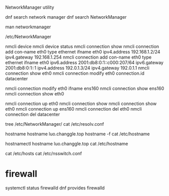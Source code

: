 NetworkManager
utility

dnf search network manager
dnf search NetworkManager

man networkmanager

/etc/NetworkManager

nmcli device
nmcli device status
nmcli connection show
nmcli connection add con-name eth0 type ethernet ifname eth0 ipv4.address 192.168.1.2/24 ipv4.gateway 192.168.1.254
nmcli connection add con-name eth0 type ethernet ifname eth0 ipv6.address 2001:db8:0:1::c000:207/64 ipv6.gateway 2001:db8:0:1::1 ipv4.address 192.0.1.3/24 ipv4.gateway 192.0.1.1
nmcli connection show eth0
nmcli connection modify eth0 connection.id datacenter

nmcli connection modify eth0 ifname ens160
nmcli connection show ens160
nmcli connection show eth0

nmcli connection up eth0
nmcli connection show
nmcli connection show  eth0
nmcli connection up ens160
nmcli connection del eth0
nmcli connection del datacenter

tree  /etc/NetworkManager/
cat /etc/resolv.conf

hostname
hostname luo.changgle.top
hostname -f
cat /etc/hostname

hostnamectl hostname luo.changgle.top
cat /etc/hostname

cat /etc/hosts
cat /etc/nsswitch.conf

# firewall
systemctl status firewalld
dnf provides firewalld


